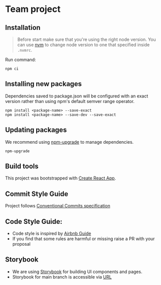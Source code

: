 # Team project

## Installation

> Before start make sure that you're using the right node version.
> You can use [nvm](https://github.com/nvm-sh/nvm) to change node version to one that specified inside `.nvmrc`.

Run command:

```shell
npm ci
```

## Installing new packages

Dependencies saved to package.json will be configured with an exact version rather than using npm's default semver range operator.

```shell
npm install <package-name> --save-exact
npm install <package-name> --save-dev --save-exact
```

## Updating packages

We recommend using [npm-upgrade](https://www.npmjs.com/package/npm-upgrade) to manage dependencies.

```shell
npm-upgrade
```

## Build tools

This project was bootstrapped with [Create React App](https://github.com/facebook/create-react-app).

## Commit Style Guide

Project follows [Conventional Commits specification](https://www.conventionalcommits.org/en/v1.0.0/)

## Code Style Guide:

- Code style is inspired by [Airbnb Guide](https://github.com/airbnb/javascript#airbnb-javascript-style-guide)
- If you find that some rules are harmful or missing raise a PR with your proposal

## Storybook

- We are using [Storybook](https://storybook.js.org/docs/react/writing-stories/introduction) for building UI components and pages.
- Storybook for main branch is accessible via [URL](https://staevs.ddns.net/)
